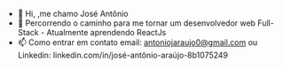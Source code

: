 - 👋 Hi, ,me chamo José Antônio 
- 🌱 Percorrendo o caminho para me tornar um desenvolvedor web Full-Stack - Atualmente aprendendo ReactJs
- 📫 Como entrar em contato email: antoniojaraujo0@gmail.com ou Linkedin: linkedin.com/in/josé-antônio-araújo-8b1075249

<!---
JoseAAntonio/JoseAAntonio is a ✨ special ✨ repository because its `README.md` (this file) appears on your GitHub profile.
You can click the Preview link to take a look at your changes.
--->
